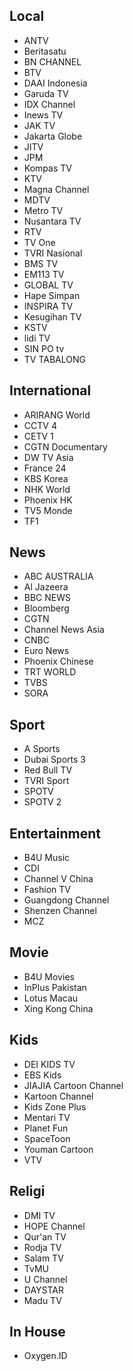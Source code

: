 ## Local
* ANTV
* Beritasatu
* BN CHANNEL
* BTV
* DAAI Indonesia
* Garuda TV
* IDX Channel
* Inews TV
* JAK TV
* Jakarta Globe
* JITV
* JPM
* Kompas TV
* KTV
* Magna Channel
* MDTV
* Metro TV
* Nusantara TV
* RTV
* TV One
* TVRI Nasional
* BMS TV
* EM113 TV
* GLOBAL TV
* Hape Simpan
* INSPIRA TV
* Kesugihan TV
* KSTV
* lidi TV
* SIN PO tv
* TV TABALONG
## International
* ARIRANG World
* CCTV 4
* CETV 1
* CGTN Documentary
* DW TV Asia
* France 24
* KBS Korea
* NHK World
* Phoenix HK
* TV5 Monde
* TF1
## News
* ABC AUSTRALIA
* Al Jazeera
* BBC NEWS
* Bloomberg
* CGTN
* Channel News Asia
* CNBC
* Euro News
* Phoenix Chinese
* TRT WORLD
* TVBS
* SORA
## Sport
* A Sports
* Dubai Sports 3
* Red Bull TV
* TVRI Sport
* SPOTV
* SPOTV 2
## Entertainment
* B4U Music
* CDI
* Channel V China
* Fashion TV
* Guangdong Channel
* Shenzen Channel
* MCZ
## Movie
* B4U Movies
* InPlus Pakistan
* Lotus Macau
* Xing Kong China
## Kids
* DEI KIDS TV
* EBS Kids
* JIAJIA Cartoon Channel
* Kartoon Channel
* Kids Zone Plus
* Mentari TV
* Planet Fun
* SpaceToon
* Youman Cartoon
* VTV
## Religi
* DMI TV
* HOPE Channel
* Qur'an TV
* Rodja TV
* Salam TV
* TvMU
* U Channel
* DAYSTAR
* Madu TV
## In House
* Oxygen.ID
